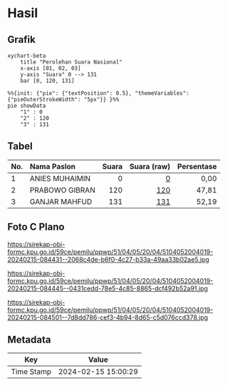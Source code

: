 # Hasil

## Grafik

```mermaid
xychart-beta
    title "Perolehan Suara Nasional"
    x-axis [01, 02, 03]
    y-axis "Suara" 0 --> 131
    bar [0, 120, 131]
```

```mermaid
%%{init: {"pie": {"textPosition": 0.5}, "themeVariables": {"pieOuterStrokeWidth": "5px"}} }%%
pie showData
    "1" : 0
    "2" : 120
    "3" : 131
```

## Tabel

| No. | Nama Paslon    | Suara | Suara (raw) | Persentase |
|:--- |:-------------- | -----:| -----------:| ----------:|
| 1   | ANIES MUHAIMIN | 0     | [0][p-1]    | 0,00       |
| 2   | PRABOWO GIBRAN | 120   | [120][p-2]  | 47,81      |
| 3   | GANJAR MAHFUD  | 131   | [131][p-3]  | 52,19      |


[p-1]: https://github.com/gigit-pemilu/pemilu-2024/blob/main/pilpres/hitung-suara/sub/51-bali/sub/04-gianyar/sub/05-ubud/sub/2004-kedewatan/sub/019-tps/sub/paslon-1.txt
[p-2]: https://github.com/gigit-pemilu/pemilu-2024/blob/main/pilpres/hitung-suara/sub/51-bali/sub/04-gianyar/sub/05-ubud/sub/2004-kedewatan/sub/019-tps/sub/paslon-2.txt
[p-3]: https://github.com/gigit-pemilu/pemilu-2024/blob/main/pilpres/hitung-suara/sub/51-bali/sub/04-gianyar/sub/05-ubud/sub/2004-kedewatan/sub/019-tps/sub/paslon-3.txt

## Foto C Plano

https://sirekap-obj-formc.kpu.go.id/59ce/pemilu/ppwp/51/04/05/20/04/5104052004019-20240215-084431--2068c4de-b6f0-4c27-b33a-49aa33b02ae5.jpg

https://sirekap-obj-formc.kpu.go.id/59ce/pemilu/ppwp/51/04/05/20/04/5104052004019-20240215-084445--0431cedd-78e5-4c85-8865-dcf492b52a91.jpg

https://sirekap-obj-formc.kpu.go.id/59ce/pemilu/ppwp/51/04/05/20/04/5104052004019-20240215-084501--7d8dd786-cef3-4b94-8d65-c5d076ccd378.jpg


## Metadata

| Key        | Value               |
| ---------- | ------------------- |
| Time Stamp | 2024-02-15 15:00:29 |




